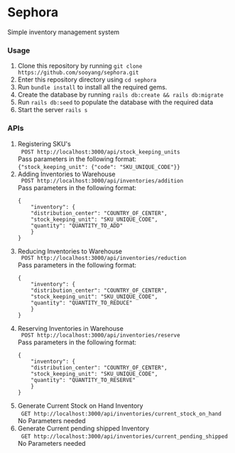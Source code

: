 # Sephora

Simple inventory management system

### Usage

1. Clone this repository by running `git clone https://github.com/sooyang/sephora.git`
2. Enter this repository directory using `cd sephora`
3. Run `bundle install` to install all the required gems.
4. Create the database by running `rails db:create && rails db:migrate`
5. Run `rails db:seed` to populate the database with the required data
6. Start the server `rails s`

### APIs

1. Registering SKU's </br>
` POST http://localhost:3000/api/stock_keeping_units` </br>
Pass parameters in the following format: </br>
```{"stock_keeping_unit": {"code": "SKU_UNIQUE_CODE"}}```</br>
2. Adding Inventories to Warehouse </br>
` POST http://localhost:3000/api/inventories/addition` </br>
Pass parameters in the following format: </br>
	```
	{
    	"inventory": {
      	"distribution_center": "COUNTRY_OF_CENTER",
      	"stock_keeping_unit": "SKU_UNIQUE_CODE",
      	"quantity": "QUANTITY_TO_ADD"
    	}
 	}
	```
3. Reducing Inventories to Warehouse </br>
` POST http://localhost:3000/api/inventories/reduction` </br>
Pass parameters in the following format: </br>
	```
	{
    	"inventory": {
      	"distribution_center": "COUNTRY_OF_CENTER",
      	"stock_keeping_unit": "SKU_UNIQUE_CODE",
      	"quantity": "QUANTITY_TO_REDUCE"
    	}
 	}
	```
4. Reserving Inventories in Warehouse </br>
` POST http://localhost:3000/api/inventories/reserve` </br>
Pass parameters in the following format: </br>
	```
	{
    	"inventory": {
      	"distribution_center": "COUNTRY_OF_CENTER",
      	"stock_keeping_unit": "SKU_UNIQUE_CODE",
      	"quantity": "QUANTITY_TO_RESERVE"
    	}
 	}
	```
 5. Generate Current Stock on Hand Inventory </br>
` GET http://localhost:3000/api/inventories/current_stock_on_hand` </br>
	No Parameters needed
 6. Generate Current pending shipped Inventory </br>
` GET http://localhost:3000/api/inventories/current_pending_shipped` </br>
	No Parameters needed
